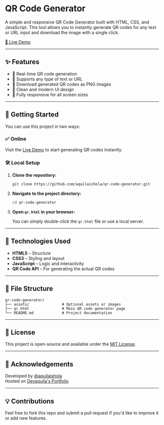 # QR Code Generator

A simple and responsive QR Code Generator built with HTML, CSS, and JavaScript. This tool allows you to instantly generate QR codes for any text or URL input and download the image with a single click.

[🔗 Live Demo](https://projects.devaquila.xyz/qr.html)

---

## ✨ Features

- 🔹 Real-time QR code generation  
- 🔹 Supports any type of text or URL  
- 🔹 Download generated QR codes as PNG images  
- 🔹 Clean and modern UI design  
- 🔹 Fully responsive for all screen sizes  

---

## 🚀 Getting Started

You can use this project in two ways:

### ✅ Online

Visit the [Live Demo](https://projects.devaquila.xyz/qr.html) to start generating QR codes instantly.

### 🛠️ Local Setup

1. **Clone the repository:**

   ```bash
   git clone https://github.com/aquilaishola/qr-code-generator.git
   ```

2. **Navigate to the project directory:**

   ```bash
   cd qr-code-generator
   ```

3. **Open `qr.html` in your browser:**

   You can simply double-click the `qr.html` file or use a local server.

---

## 🧩 Technologies Used

- **HTML5** – Structure  
- **CSS3** – Styling and layout  
- **JavaScript** – Logic and interactivity  
- **QR Code API** – For generating the actual QR codes  

---

## 📁 File Structure

```plaintext
qr-code-generator/
├── assets/               # Optional assets or images
├── qr.html               # Main QR code generator page
└── README.md             # Project documentation
```

---

## 📄 License

This project is open-source and available under the [MIT License](LICENSE).

---

## 🙌 Acknowledgements

Developed by [@aquilaishola](https://github.com/aquilaishola)  
Hosted on [Devaquila's Portfolio](https://devaquila.xyz)

---

## 💡 Contributions

Feel free to fork this repo and submit a pull request if you'd like to improve it or add new features.
